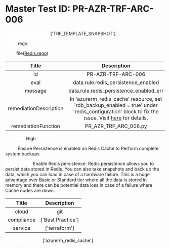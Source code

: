 



# Master Test ID: PR-AZR-TRF-ARC-006


***<font color="white">Master Snapshot Id:</font>*** ['TRF_TEMPLATE_SNAPSHOT']

***<font color="white">type:</font>*** rego

***<font color="white">rule:</font>*** file([Redis.rego])  
  
  
  
  

|Title|Description|
| :---: | :---: |
|id|PR-AZR-TRF-ARC-006|
|eval|data.rule.redis_persistence_enabled|
|message|data.rule.redis_persistence_enabled_err|
|remediationDescription| In 'azurerm_redis_cache' resource, set 'rdb_backup_enabled = true' under 'redis_configuration' block to fix the issue. Visit <a href='https://registry.terraform.io/providers/hashicorp/azurerm/latest/docs/resources/redis_cache#rdb_backup_enabled' target='_blank'>here</a> for details.|
|remediationFunction|PR_AZR_TRF_ARC_006.py|


***<font color="white">Severity:</font>*** High

***<font color="white">Title:</font>*** Ensure Persistence is enabled on Redis Cache to Perform complete system backups

***<font color="white">Description:</font>*** Enable Redis persistence. Redis persistence allows you to persist data stored in Redis. You can also take snapshots and back up the data, which you can load in case of a hardware failure. This is a huge advantage over Basic or Standard tier where all the data is stored in memory and there can be potential data loss in case of a failure where Cache nodes are down.  
  
  

|Title|Description|
| :---: | :---: |
|cloud|git|
|compliance|['Best Practice']|
|service|['terraform']|


***<font color="white">Resource Types:</font>*** ['azurerm_redis_cache']


[Redis.rego]: https://github.com/prancer-io/prancer-compliance-test/tree/master/azure/terraform/Redis.rego
